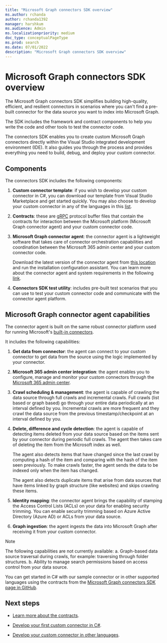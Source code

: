 ```yaml
---
title: "Microsoft Graph connectors SDK overview"
ms.author: rchanda
author: rchanda1392
manager: harshkum
ms.audience: Admin
ms.localizationpriority: medium
doc_type: conceptualPageType
ms.prod: search
ms.date: 07/01/2022
description: "Microsoft Graph connectors SDK overview"
---
```


# Microsoft Graph connectors SDK overview

The Microsoft Graph connectors SDK simplifies building high-quality, efficient, and resilient connectors in scenarios where you can't find a pre-built connector for the data source you want to index into Microsoft Graph.

The SDK includes the framework and contract components to help you write the code and other tools to test the connector code.

The connectors SDK enables you to create custom Microsoft Graph connectors directly within the Visual Studio integrated development environment (IDE). It also guides you through the process and provides everything you need to build, debug, and deploy your custom connector.

## Components

The connectors SDK includes the following components:

1. **Custom connector template**: if you wish to develop your custom connector in C#, you can download our template from Visual Studio Marketplace and get started quickly. You may also choose to develop your custom connector in any of the languages in this [list](https://grpc.io/docs/languages/).

2. **Contracts**: these are [gRPC](https://grpc.io/docs/what-is-grpc/) protocol buffer files that contain the contracts for interaction between the Microsoft platform (Microsoft Graph connector agent) and your custom connector code.

3. **Microsoft Graph connector agent**: the connector agent is a lightweight software that takes care of connector orchestration capabilities and coordination between the Microsoft 365 admin center and your custom connector code.

    Download the latest version of the connector agent from [this location](https://aka.ms/gcadownload/) and run the installation configuration assistant. You can learn more about the connector agent and system requirements in the following [link](/MicrosoftSearch/graph-connector-agent/).

4. **Connectors SDK test utility**: includes pre-built test scenarios that you can use to test your custom connector code and communicate with the connector agent platform.

## Microsoft Graph connector agent capabilities

The connector agent is built on the same robust connector platform used for running Microsoft's [built-in connectors](https://www.microsoft.com/microsoft-search/connectors/?publisher=Microsoft&category=).

It includes the following capabilities:

1. **Get data from connector**: the agent can connect to your custom connector to get data from the source using the logic implemented by your connector.

2. **Microsoft 365 admin center integration**: the agent enables you to configure, manage and monitor your custom connectors through the [Microsoft 365 admin center](https://admin.microsoft.com/adminportal/home#/MicrosoftSearch/Connectors/add).

3. **Crawl scheduling & management**: the agent is capable of crawling the data source through full crawls and incremental crawls. Full crawls (list based or graph based) go through your entire data periodically at an interval defined by you. Incremental crawls are more frequent and they crawl the data source from the previous timestamp/checkpoint at an interval defined by you.

4. **Delete, difference and cycle detection**: the agent is capable of detecting items deleted from your data source based on the items sent by your connector during periodic full crawls. The agent then takes care of deleting the item from the Microsoft index as well.

    The agent also detects items that have changed since the last crawl by computing a hash of the item and comparing with the hash of the item seen previously. To make crawls faster, the agent sends the data to be indexed only when the item has changed.

    The agent also detects duplicate items that arise from data sources that have items linked by graph structure (like websites) and skips crawling these items.

5. **Identity mapping**: the connector agent brings the capability of stamping the Access Control Lists (ACLs) on your data for enabling security trimming. You can enable security trimming based on Azure Active Directory (Azure AD) or ACLs from your data source.

6. **Graph ingestion**: the agent ingests the data into Microsoft Graph after receiving it from your custom connector.

>[!Note]
> The following capabilities are not currently available:
> a. Graph-based data source traversal during crawls, for example: traversing through folder structures.
> b. Ability to manage search permissions based on access control from your data source.

You can get started in C# with our sample connector or in other supported languages using the contracts from the [Microsoft Graph connectors SDK page in GitHub](https://github.com/microsoftgraph/msgraph-connectors-sdk).

## Next steps

* [Learn more about the contracts](/concepts/custom-connector-sdk-contracts-services).

* [Develop your first custom connector in C#](/concepts/custom-connector-sdk-sample-overview).

* [Develop your custom connector in other languages](/concepts/custom-connector-sdk-other-languages).
